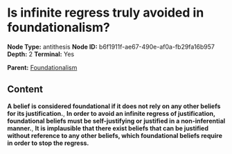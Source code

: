 # Is infinite regress truly avoided in foundationalism?

**Node Type:** antithesis
**Node ID:** b6f1911f-ae67-490e-af0a-fb29fa16b957
**Depth:** 2
**Terminal:** Yes

**Parent:** [Foundationalism](foundationalism.md)

## Content

**A belief is considered foundational if it does not rely on any other beliefs for its justification.**, **In order to avoid an infinite regress of justification, foundational beliefs must be self-justifying or justified in a non-inferential manner.**, **It is implausible that there exist beliefs that can be justified without reference to any other beliefs, which foundational beliefs require in order to stop the regress.**
